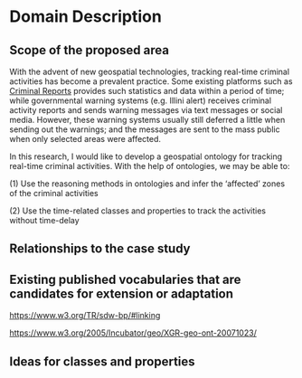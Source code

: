 # Domain Description 

## Scope of the proposed area
With the advent of new geospatial technologies, tracking real-time criminal activities has become a prevalent practice. Some existing platforms such as [Criminal Reports](https://www.crimereports.com/) provides such statistics and data within a period of time; while governmental warning systems (e.g. Illini alert) receives criminal activity reports and sends warning messages via text messages or social media. However, these warning systems usually still deferred a little when sending out the warnings; and the messages are sent to the mass public when only selected areas were affected.

In this research, I would like to develop a geospatial ontology for tracking real-time criminal activities. With the help of ontologies, we may be able to:

(1)	Use the reasoning methods in ontologies and infer the ‘affected’ zones of the criminal activities 

(2)	Use the time-related classes and properties to track the activities without time-delay

## Relationships to the case study




## Existing published vocabularies that are candidates for extension or adaptation

https://www.w3.org/TR/sdw-bp/#linking

https://www.w3.org/2005/Incubator/geo/XGR-geo-ont-20071023/


## Ideas for classes and properties

